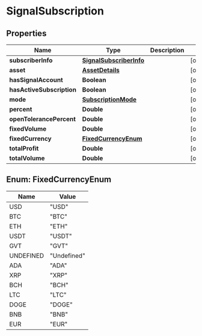 # SignalSubscription

## Properties
Name | Type | Description | Notes
------------ | ------------- | ------------- | -------------
**subscriberInfo** | [**SignalSubscriberInfo**](SignalSubscriberInfo.md) |  |  [optional]
**asset** | [**AssetDetails**](AssetDetails.md) |  |  [optional]
**hasSignalAccount** | **Boolean** |  |  [optional]
**hasActiveSubscription** | **Boolean** |  |  [optional]
**mode** | [**SubscriptionMode**](SubscriptionMode.md) |  |  [optional]
**percent** | **Double** |  |  [optional]
**openTolerancePercent** | **Double** |  |  [optional]
**fixedVolume** | **Double** |  |  [optional]
**fixedCurrency** | [**FixedCurrencyEnum**](#FixedCurrencyEnum) |  |  [optional]
**totalProfit** | **Double** |  |  [optional]
**totalVolume** | **Double** |  |  [optional]

<a name="FixedCurrencyEnum"></a>
## Enum: FixedCurrencyEnum
Name | Value
---- | -----
USD | &quot;USD&quot;
BTC | &quot;BTC&quot;
ETH | &quot;ETH&quot;
USDT | &quot;USDT&quot;
GVT | &quot;GVT&quot;
UNDEFINED | &quot;Undefined&quot;
ADA | &quot;ADA&quot;
XRP | &quot;XRP&quot;
BCH | &quot;BCH&quot;
LTC | &quot;LTC&quot;
DOGE | &quot;DOGE&quot;
BNB | &quot;BNB&quot;
EUR | &quot;EUR&quot;
